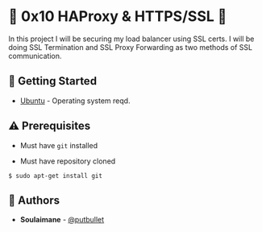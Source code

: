 # :shell: 0x10 HAProxy & HTTPS/SSL :shell:

In this project I will be securing my load balancer using SSL certs. I will be doing SSL Termination and SSL Proxy Forwarding as two methods of SSL communication.

## :running: Getting Started

* [Ubuntu](http://releases.ubuntu.com/) - Operating system reqd.

## :warning: Prerequisites

* Must have `git` installed

* Must have repository cloned


```
$ sudo apt-get install git
```

## :blue_book: Authors
* **Soulaimane** - [@putbullet](https://github.com/putbullet)
